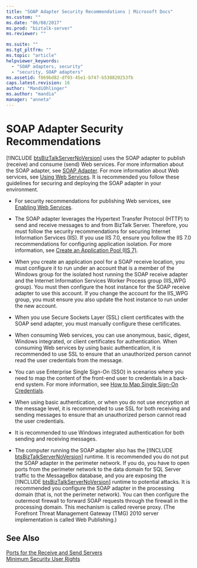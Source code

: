 ```yaml
---
title: "SOAP Adapter Security Recommendations | Microsoft Docs"
ms.custom: ""
ms.date: "06/08/2017"
ms.prod: "biztalk-server"
ms.reviewer: ""

ms.suite: ""
ms.tgt_pltfrm: ""
ms.topic: "article"
helpviewer_keywords: 
  - "SOAP adapters, security"
  - "security, SOAP adapters"
ms.assetid: f869bd82-df93-45e1-b747-b538820253fb
caps.latest.revision: 16
author: "MandiOhlinger"
ms.author: "mandia"
manager: "anneta"
---
```

# SOAP Adapter Security Recommendations
[!INCLUDE [btsBizTalkServerNoVersion](../includes/btsbiztalkservernoversion-md.md)] uses the SOAP adapter to publish (receive) and consume (send) Web services. For more information about the SOAP adapter, see [SOAP Adapter](../core/soap-adapter.md). For more information about Web services, see [Using Web Services](../core/using-web-services.md). It is recommended you follow these guidelines for securing and deploying the SOAP adapter in your environment.  
  
- For security recommendations for publishing Web services, see [Enabling Web Services](../core/enabling-web-services.md).  
  
- The SOAP adapter leverages the Hypertext Transfer Protocol (HTTP) to send and receive messages to and from BizTalk Server. Therefore, you must follow the security recommendations for securing Internet Information Services (IIS). If you use IIS 7.0, ensure you follow the IIS 7.0 recommendations for configuring application isolation. For more information, see [Create an Application Pool (IIS 7)](http://go.microsoft.com/fwlink/?LinkId=196674).  
  
- When you create an application pool for a SOAP receive location, you must configure it to run under an account that is a member of the Windows group for the isolated host running the SOAP receive adapter and the Internet Information Services Worker Process group (IIS_WPG group). You must then configure the host instance for the SOAP receive adapter to use this account. If you change the account for the IIS_WPG group, you must ensure you also update the host instance to run under the new account.  
  
- When you use Secure Sockets Layer (SSL) client certificates with the SOAP send adapter, you must manually configure these certificates.  
  
- When consuming Web services, you can use anonymous, basic, digest, Windows integrated, or client certificates for authentication. When consuming Web services by using basic authentication, it is recommended to use SSL to ensure that an unauthorized person cannot read the user credentials from the message.  
  
- You can use Enterprise Single Sign-On (SSO) in scenarios where you need to map the content of the front-end user to credentials in a back-end system. For more information, see [How to Map Single Sign-On Credentials](../core/how-to-map-single-sign-on-credentials.md).  
  
- When using basic authentication, or when you do not use encryption at the message level, it is recommended to use SSL for both receiving and sending messages to ensure that an unauthorized person cannot read the user credentials.  
  
- It is recommended to use Windows integrated authentication for both sending and receiving messages.  
  
- The computer running the SOAP adapter also has the [!INCLUDE [btsBizTalkServerNoVersion](../includes/btsbiztalkservernoversion-md.md)] runtime. It is recommended you do not put the SOAP adapter in the perimeter network. If you do, you have to open ports from the perimeter network to the data domain for SQL Server traffic to the MessageBox database, and you are exposing the [!INCLUDE [btsBizTalkServerNoVersion](../includes/btsbiztalkservernoversion-md.md)] runtime to potential attacks. It is recommended you configure the SOAP adapter in the processing domain (that is, not the perimeter network). You can then configure the outermost firewall to forward SOAP requests through the firewall in the processing domain. This mechanism is called reverse proxy. (The Forefront Threat Management Gateway (TMG) 2010 server implementation is called Web Publishing.)  
  
## See Also  
 [Ports for the Receive and Send Servers](../core/ports-for-the-receive-and-send-servers.md)   
 [Minimum Security User Rights](../core/minimum-security-user-rights.md)